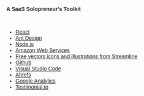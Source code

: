 <!--
https://lunchmoney.app/stack
-->

###   A SaaS Solopreneur's Toolkit


<br/>





- [React](https://reactjs.org/)
- [Ant Design](https://ant.design/)
- [Node.js](https://nodejs.org/)
- [Amazon Web Services](https://aws.amazon.com/)
- [Free vectors icons and illustrations from Streamline](https://streamlineicons.com/)
- [Github](https://github.com/)
- [Visual Studio Code](https://code.visualstudio.com/)
- [Ahrefs](https://ahrefs.com/)
- [Google Analytics](https://analytics.google.com/)
- [Testimonial.to](https://testimonial.to/)



<style>
 * {
    font-family: 'Montserrat', sans-serif !important;
     font-size: 14px;
  }
 h1 {
    font-size: 26px; 
 }
 h1 a{
    display: none;
 }
 h1:after {
  content: 'our Stack';
 }
 .container-lg{
  max-width: 900px
 }
 hr {
  height: 0px !important;
  border-bottom: 1px solid #eaecef !important;
  margin-bottom: 10px !important;
 }
</style>
